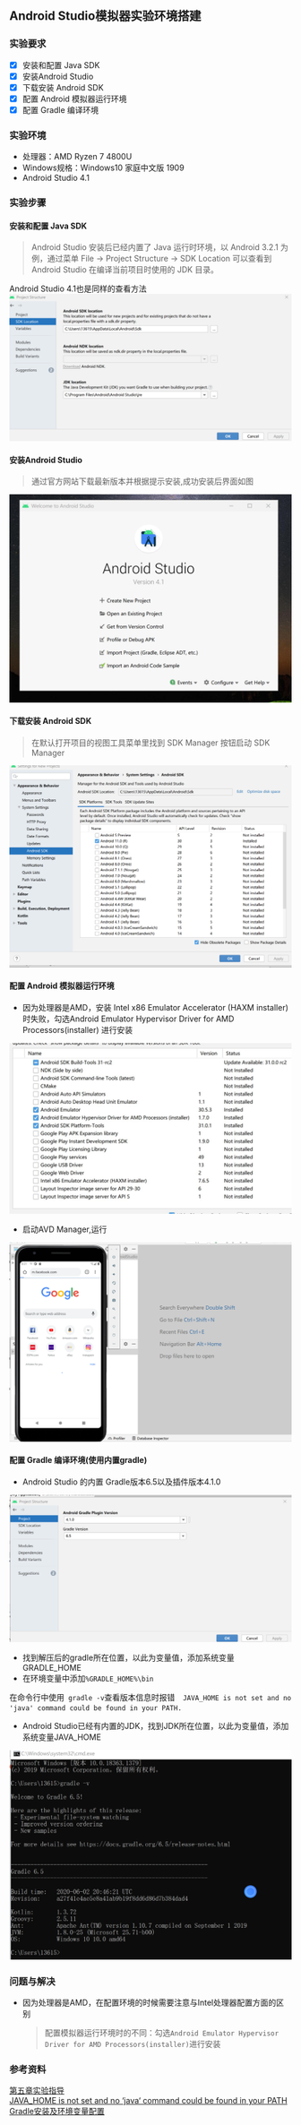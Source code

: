 ## Android Studio模拟器实验环境搭建  

### 实验要求  
- [x]  安装和配置 Java SDK
- [x] 安装Android Studio  
- [x] 下载安装 Android SDK
- [x] 配置 Android 模拟器运行环境  
- [x] 配置 Gradle 编译环境  

### 实验环境  
* 处理器：AMD Ryzen 7 4800U  
* Windows规格：Windows10 家庭中文版 1909  
* Android Studio 4.1  

### 实验步骤  
#### 安装和配置 Java SDK  
>Android Studio 安装后已经内置了 Java 运行时环境，以 Android 3.2.1 为例，通过菜单 File -> Project Structure -> SDK Location 可以查看到 Android Studio 在编译当前项目时使用的 JDK 目录。  

Android Studio 4.1也是同样的查看方法
![](img/JAVA-SDK.PNG)   

#### 安装Android Studio   
>通过官方网站下载最新版本并根据提示安装,成功安装后界面如图  

![](img/Andriod-studio.PNG)  

#### 下载安装 Android SDK  
>在默认打开项目的视图工具菜单里找到 SDK Manager 按钮启动 SDK Manager  

![](img/Andriod-SDK.PNG)  

#### 配置 Android 模拟器运行环境  
* 因为处理器是AMD，安装 Intel x86 Emulator Accelerator (HAXM installer)时失败，勾选Android Emulator Hypervisor Driver for AMD Processors(installer) 进行安装 

![](img/simulator.PNG)  

* 启动AVD Manager,运行  

![](img/run.PNG)  

#### 配置 Gradle 编译环境(使用内置gradle)  
* Android Studio 的内置 Gradle版本6.5以及插件版本4.1.0   

![](img/gradle1.PNG)  
* 找到解压后的gradle所在位置，以此为变量值，添加系统变量GRADLE_HOME  
* 在环境变量中添加```%GRADLE_HOME%\bin```  

在命令行中使用``` gradle -v```查看版本信息时报错```  JAVA_HOME is not set and no 'java' command could be found in your PATH.```  
  
* Android Studio已经有内置的JDK，找到JDK所在位置，以此为变量值，添加系统变量JAVA_HOME  

![](img/gradle2.PNG)  

### 问题与解决
* 因为处理器是AMD，在配置环境的时候需要注意与Intel处理器配置方面的区别  
    >配置模拟器运行环境时的不同：勾选```Android Emulator Hypervisor Driver for AMD Processors(installer)```进行安装

### 参考资料  
[第五章实验指导](https://github.com/c4pr1c3/cuc-mis/blob/master/chap0x05/exp.md)  
[JAVA_HOME is not set and no ‘java‘ command could be found in your PATH](https://blog.csdn.net/GodnessIsMyMine/article/details/107352651)  
[Gradle安装及环境变量配置](https://blog.csdn.net/zbx931197485/article/details/102461228)

